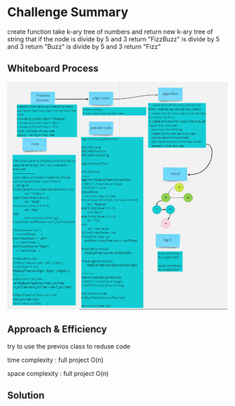 # Challenge Summary
create function take k-ary tree of numbers and return new k-ary tree of string that if the node
is divide by 5 and 3 return "FizzBuzz"
is divide by 5 and 3 return "Buzz"
is divide by 5 and 3 return "Fizz"
## Whiteboard Process
![img](../image/class18/class_18.PNG)
## Approach & Efficiency
try to use the previos class to reduse code 

time complexity : full project O(n)

space complexity : full project O(n)
## Solution

